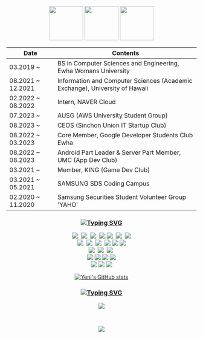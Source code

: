 <div align="center">
  
<img width="90" src="https://i.pinimg.com/originals/3e/74/57/3e74571bb11aa7c13a38076291436196.gif" />  
<img width="90" src="https://github.com/yeni-choi/yeni-choi/assets/77966605/78eb08f3-8427-4423-a216-595fd4fac251" />
<img width="90" src="https://i.pinimg.com/originals/3e/74/57/3e74571bb11aa7c13a38076291436196.gif" />  

<br>

|	Date |	Contents|	
|--|---|
|03.2019 ~ |	BS in Computer Sciences and Engineering, Ewha Womans University	| 
|08.2021 ~ 12.2021|	Information and Computer Sciences (Academic Exchange), University of Hawaii|
|02.2022 ~ 08.2022|	Intern, NAVER Cloud|
|07.2023 ~ | AUSG (AWS University Student Group) |
|08.2023 ~ | CEOS (Sinchon Union IT Startup Club) |
|08.2022 ~ 03.2023| Core Member, Google Developer Students Club Ewha|
|08.2022 ~ 08.2023| Android Part Leader & Server Part Member, UMC (App Dev Club)|
|03.2021 ~ | Member, KING (Game Dev Club)|
|03.2021 ~ 05.2021 | SAMSUNG SDS Coding Campus|
|02.2020 ~ 11.2020 | Samsung Securities Student Volunteer Group 'YAHO'|
</div>

<h3 align="center">
  
[![Typing SVG](https://readme-typing-svg.demolab.com?font=Fira+Code&duration=3000&pause=1000&color=000000&center=true&random=false&width=435&lines=%F0%9F%9B%A0+Tech+Stack+%F0%9F%9B%A0)](https://git.io/typing-svg)

</h3>

<p align="center">
  <img src="https://img.shields.io/badge/Python-3766AB?style=flat-square&logo=Python&logoColor=white"/></a>&nbsp 
  <img src="https://img.shields.io/badge/Java-007396?style=flat-square&logo=Java&logoColor=white"/></a>&nbsp 
  <img src="https://img.shields.io/badge/C-A8B9CC?style=flat-square&logo=C&logoColor=white"/></a>&nbsp 
  <img src="https://img.shields.io/badge/HTML5-E34F26?style=flat&logo=HTML5&logoColor=white" />
  <img src="https://img.shields.io/badge/Javascript-ffb13b?style=flat-square&logo=javascript&logoColor=white"/></a>&nbsp 
  <img src="https://img.shields.io/badge/css-1572B6?style=flat-square&logo=css3&logoColor=white"/></a>&nbsp 
   <img src="https://img.shields.io/badge/Kotlin-0095D5?style=flat-square&logo=kotlin&logoColor=white"/></a>

  <br>
  <img src="https://img.shields.io/badge/Spring-6DB33F?style=flat-square&logo=Spring&logoColor=white"/></a>&nbsp
  <img src="https://img.shields.io/badge/Mysql-E6B91E?style=flat-square&logo=MySql&logoColor=white"/></a>&nbsp 
  <img src="https://img.shields.io/badge/Redis-DC382D?style=flat-square&logo=Redis&logoColor=white"/></a>&nbsp 
  <img src="https://img.shields.io/badge/Linux-FCC624?style=flat-square&logo=Linux&logoColor=white"/>
  <img src="https://img.shields.io/badge/Firebase-FFCA28?style=flat-square&logo=firebase&logoColor=white"/>
  <img src="https://img.shields.io/badge/Docker-2496ED?style=flat-square&logo=docker&logoColor=white"/>

  <br>
  <img src="https://img.shields.io/badge/aws-333664?style=flat-square&logo=amazon-aws&logoColor=white"/></a>&nbsp
  <img src="https://img.shields.io/badge/googlecloud-4285F4?style=flat-square&logo=googlecloud&logoColor=white"/></a>&nbsp
  <img src="https://img.shields.io/badge/navercloud-03C75A?style=flat-square&logo=naver&logoColor=white"/></a>&nbsp
  <br>
  <img src="https://img.shields.io/badge/VisualStudioCode-007ACC?style=flat-square&logo=visualstudiocode&logoColor=white"/>
  <img src="https://img.shields.io/badge/Eclipse-2C2255?style=flat-square&logo=eclipse&logoColor=white"/>
  <img src="https://img.shields.io/badge/AndroidStudio-3DDC84?style=flat-square&logo=androidstudio&logoColor=white"/>
  <img src="https://img.shields.io/badge/intellijidea-147EFB?style=flat-square&logo=intellijidea&logoColor=white"/>
  <br>
  <img src="https://img.shields.io/badge/GitHub-181717?style=flat-square&logo=github&logoColor=white"/>
  <img src="https://img.shields.io/badge/Figma-F24E1E?style=flat-square&logo=figma&logoColor=white"/>
<img src="https://img.shields.io/badge/Notion-000000?style=flat-square&logo=notion&logoColor=white"/>
  
</p>


<div align="center" style="text-align:center">

  [![Yeni's GitHub stats](https://github-readme-stats.vercel.app/api?username=yeni-choi&theme=tokyonight)](https://github.com/yeni-choi/github-readme-stats)
</div>

<h3 align="center"> 

[![Typing SVG](https://readme-typing-svg.demolab.com?font=Fira+Code&duration=3000&pause=1000&color=925A1D&center=true&random=false&width=435&lines=%F0%9F%A7%B8+Contact+%F0%9F%A7%B8)](https://git.io/typing-svg)

</h3>

<p align="center">
  <a href="mailto:yewonchoi@ewhain.net"><img src="https://img.shields.io/badge/Gmail-d14836?style=flat-square&logo=Gmail&logoColor=white&link="/></a>
</p>
<br>

<p align="center">
  <a href="https://hits.seeyoufarm.com"><img src="https://hits.seeyoufarm.com/api/count/incr/badge.svg?url=https%3A%2F%2Fgithub.com%2Fyeni-choi&count_bg=%23FFB8F2&title_bg=%23EC9B9B&icon=github.svg&icon_color=%23E7E7E7&title=hits&edge_flat=false"/></a>
</p>

